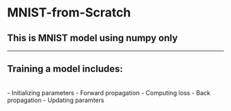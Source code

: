 # MNIST-from-Scratch
## This is MNIST model using numpy only <br>
<hr> 
<h2> Training a model includes: </h2> <br>
- Initializing parameters
- Forward propagation
- Computing loss
- Back propagation
- Updating paramters

